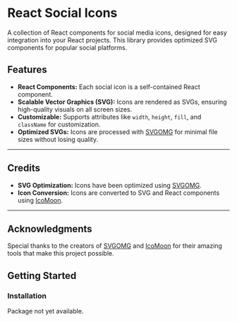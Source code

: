 # React Social Icons

A collection of React components for social media icons, designed for easy integration into your React projects. This library provides optimized SVG components for popular social platforms.

## Features

- **React Components:** Each social icon is a self-contained React component.
- **Scalable Vector Graphics (SVG):** Icons are rendered as SVGs, ensuring high-quality visuals on all screen sizes.
- **Customizable:** Supports attributes like `width`, `height`, `fill`, and `className` for customization.
- **Optimized SVGs:** Icons are processed with [SVGOMG](https://jakearchibald.github.io/svgomg/) for minimal file sizes without losing quality.

---

## Credits

- **SVG Optimization:** Icons have been optimized using [SVGOMG](https://jakearchibald.github.io/svgomg/).
- **Icon Conversion:** Icons are converted to SVG and React components using [IcoMoon](https://icomoon.io/).

---

## Acknowledgments

Special thanks to the creators of [SVGOMG](https://jakearchibald.github.io/svgomg/) and [IcoMoon](https://icomoon.io/) for their amazing tools that make this project possible.


## Getting Started

### Installation

Package not yet available.